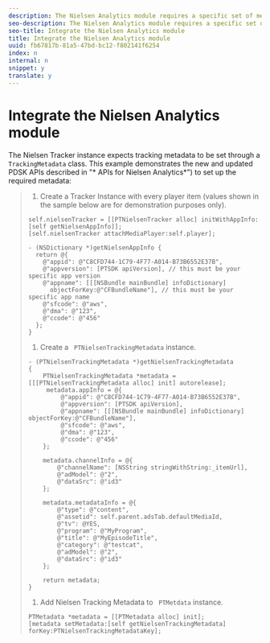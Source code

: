 ```yaml
---
description: The Nielsen Analytics module requires a specific set of metadata configured for your implementation. Once the metadata is loaded, you attach the module to your MediaPlayer and communicate with it using APIs.
seo-description: The Nielsen Analytics module requires a specific set of metadata configured for your implementation. Once the metadata is loaded, you attach the module to your MediaPlayer and communicate with it using APIs.
seo-title: Integrate the Nielsen Analytics module
title: Integrate the Nielsen Analytics module
uuid: fb67817b-81a5-47bd-bc12-f802141f6254
index: n
internal: n
snippet: y
translate: y
---
```


# Integrate the Nielsen Analytics module

The Nielsen Tracker instance expects tracking metadata to be set through a ` TrackingMetadata` class. This example demonstrates the new and updated PDSK APIs described in "* APIs for Nielsen Analytics*") to set up the required metadata: 

>1. Create a Tracker Instance with every player item (values shown in the sample below are for demonstration purposes only).
>
>   ```
>   self.nielsenTracker = [[PTNielsenTracker alloc] initWithAppInfo:[self getNielsenAppInfo]]; 
>   [self.nielsenTracker attachMediaPlayer:self.player]; 
>     
>   - (NSDictionary *)getNielsenAppInfo { 
>     return @{ 
>       @"appid": @"C8CFD744-1C79-4F77-A014-B73B6552E37B", 
>       @"appversion": [PTSDK apiVersion], // this must be your specific app version 
>       @"appname": [[[NSBundle mainBundle] infoDictionary]  
>         objectForKey:@"CFBundleName"], // this must be your specific app name 
>       @"sfcode": @"aws", 
>       @"dma": @"123", 
>       @"ccode": @"456" 
>     }; 
>   }
>   ```
>
>1. Create a ` PTNielsenTrackingMetadata` instance.
>
>   ```
>   - (PTNielsenTrackingMetadata *)getNielsenTrackingMetadata 
>   { 
>       PTNielsenTrackingMetadata *metadata = [[[PTNielsenTrackingMetadata alloc] init] autorelease]; 
>        metadata.appInfo = @{ 
>            @"appid": @"C8CFD744-1C79-4F77-A014-B73B6552E37B", 
>            @"appversion": [PTSDK apiVersion], 
>            @"appname": [[[NSBundle mainBundle] infoDictionary] objectForKey:@"CFBundleName"], 
>            @"sfcode": @"aws", 
>            @"dma": @"123", 
>            @"ccode": @"456" 
>       }; 
>         
>       metadata.channelInfo = @{ 
>           @"channelName": [NSString stringWithString:_itemUrl], 
>           @"adModel": @"2", 
>           @"dataSrc": @"id3" 
>       }; 
>         
>       metadata.metadataInfo = @{ 
>           @"type": @"content", 
>           @"assetid": self.parent.adsTab.defaultMediaId, 
>           @"tv": @YES, 
>           @"program": @"MyProgram", 
>           @"title": @"MyEpisodeTitle", 
>           @"category": @"testcat", 
>           @"adModel": @"2", 
>           @"dataSrc": @"id3" 
>       }; 
>         
>       return metadata; 
>   } 
>   ```
>
>1. Add Nielsen Tracking Metadata to ` PTMetdata` instance.
>
>   ```
>   PTMetadata *metadata = [[PTMetadata alloc] init]; 
>   [metadata setMetadata:[self getNielsenTrackingMetadata] forKey:PTNielsenTrackingMetadataKey];
>   ```
>
